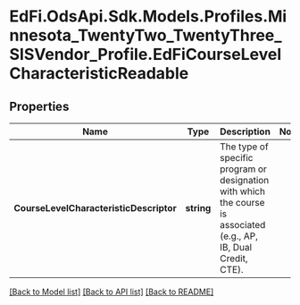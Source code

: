 # EdFi.OdsApi.Sdk.Models.Profiles.Minnesota_TwentyTwo_TwentyThree_SISVendor_Profile.EdFiCourseLevelCharacteristicReadable
## Properties

Name | Type | Description | Notes
------------ | ------------- | ------------- | -------------
**CourseLevelCharacteristicDescriptor** | **string** | The type of specific program or designation with which the course is associated (e.g., AP, IB, Dual Credit, CTE). | 

[[Back to Model list]](../README.md#documentation-for-models) [[Back to API list]](../README.md#documentation-for-api-endpoints) [[Back to README]](../README.md)


